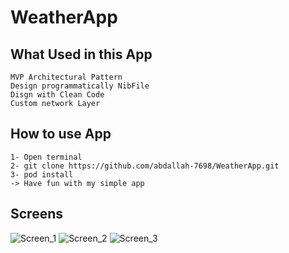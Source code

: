# WeatherApp

## What Used in this App
    MVP Architectural Pattern
    Design programmatically NibFile 
    Disgn with Clean Code
    Custom network Layer
    
## How to use App 
    1- Open terminal 
    2- git clone https://github.com/abdallah-7698/WeatherApp.git
    3- pod install
    -> Have fun with my simple app
    
## Screens 
![Screen_1](https://user-images.githubusercontent.com/107879186/202199769-cc291095-aacb-40fa-aaa2-50c1efd597f6.png)              ![Screen_2](https://user-images.githubusercontent.com/107879186/202199768-f3f5aaf5-d257-4263-8b86-5067a2aa1321.png)            ![Screen_3](https://user-images.githubusercontent.com/107879186/202199760-08f0e8c6-1220-4da1-9b0d-64dea6cc700d.png)

